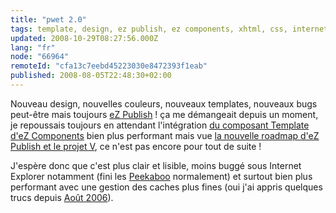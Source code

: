 ```yaml
---
title: "pwet 2.0"
tags: template, design, ez publish, ez components, xhtml, css, internet explorer
updated: 2008-10-29T08:27:56.000Z
lang: "fr"
node: "66964"
remoteId: "cfa13c7eebd45223030e8472393f1eab"
published: 2008-08-05T22:48:30+02:00
---
```


Nouveau design, nouvelles couleurs, nouveaux templates, nouveaux bugs peut-être mais toujours [eZ Publish](/tag/ez+publish) ! ça me démangeait depuis un moment, je repoussais toujours en attendant l'intégration [du composant Template d'eZ Components](http://ezcomponents.org/docs/tutorials/Template) bien plus performant mais vue [la nouvelle roadmap d'eZ Publish et le projet V](/post/ez-conference-2008), ce n'est pas encore pour tout de suite !


J'espère donc que c'est plus clair et lisible, moins buggé sous Internet Explorer notamment (fini les [Peekaboo](http://www.positioniseverything.net/explorer/peekaboo.html) normalement) et surtout bien plus performant avec une gestion des caches plus fines (oui j'ai appris quelques trucs depuis [Août 2006](/post/ouverture)).

